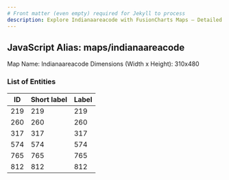 ```yaml
---
# Front matter (even empty) required for Jekyll to process
description: Explore Indianaareacode with FusionCharts Maps – Detailed features for seamless integration. Try now & enhance your data visualization today! 
---
```


## JavaScript Alias: maps/indianaareacode

Map Name: Indianaareacode
Dimensions (Width x Height): 310x480





### List of Entities

ID | Short label | Label
---|---|---|
219|219|219
260|260|260
317|317|317
574|574|574
765|765|765
812|812|812

